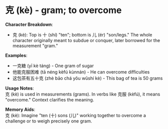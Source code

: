 # **克 (kè) - gram; to overcome**

**Character Breakdown**:  
- 克 (kè): Top is 十 (shí) "ten"; bottom is 儿 (ér) "son/legs." The whole character originally meant to subdue or conquer, later borrowed for the measurement "gram."

**Examples**:  
- 一克糖 (yī kè táng) - One gram of sugar  
- 他能克服困难 (tā néng kèfú kùnnán) - He can overcome difficulties  
- 这包茶有五十克 (zhè bāo chá yǒu wǔshí kè) - This bag of tea is 50 grams

**Usage Notes**:  
克 (kè) is used in measurements (grams). In verbs like 克服 (kèfú), it means "overcome." Context clarifies the meaning.

**Memory Aids**:  
克 (kè): Imagine "ten (十) sons (儿)" working together to overcome a challenge or to weigh precisely one gram.